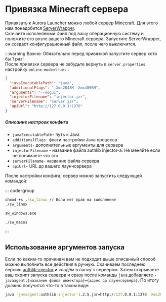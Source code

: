 # Привязка Minecraft сервера

Привязать к Aurora Launcher можно любой сервер Minecraft. Для этого нам понадобится [ServerWrapper](https://github.com/AuroraTeam/ServerWrapper/releases).  
Скачайте исполняемый файл под вашу операционную систему и положите его возле вашего Minecraft сервера. Запустите ServerWrapper, он создаст конфигурационный файл, после чего выключится.

:::warning Важно:
Обязательно перед привязкой запустите сервер хотя бы 1 раз!  
После привязки сервера не забудьте вернуть в `server.properties` настройку `online-mode=true`
:::

```json
{
  "javaExecutablePath": "java",
  "additionalFlags": "-Xms2048M -Xmx4096M",
  "arguments": "--nogui",
  "injectorFilename": "injector.jar",
  "serverFilename": "server.jar",
  "apiUrl": "http://127.0.0.1:1370"
}
```

##### Описание настроек конфига

- `javaExecutablePath`- путь к Java
- `additionalFlags`- флаги настройки Java процесса
- `arguments`- дополнительные аргументы для сервера
- `injectorFilename` - название файла authlib injector-а. Не меняйте если не понимаете что это
- `serverFilename`- название файла сервера
- `apiUrl`- URL до вашего лаунчсервера

После настройки конфига, сервер можно запустить следующей командой:

::: code-group
```cmd [Linux]
chmod +x ./sw_linux // Если нет прав на выполнение
./sw_linux
```

```cmd [Windows]
sw_windows.exe
```

```cmd [MacOS]
./sw_macos
```
:::

## Использование аргументов запуска

Если по каким-то причинам вам не подходит выше описанный способ можно выполнить все действия в ручную.
Скачиваем последнею версию [authlib-injector](https://github.com/yushijinhun/authlib-injector/releases) и кладём в папку с сервером. Затем открываете ваш скрипт запуска сервера и сразу после команды `java` добавляете `-javaagent:{название файла инжектора}={адрес до лаунчсервера}`. По итогу должно получится что-то в таком виде:

```cmd
java -javaagent:authlib-injector-1.2.5.jar=http://127.0.0.1:1370 -Xms2G -Xmx4G -jar paper.jar nogui
```
